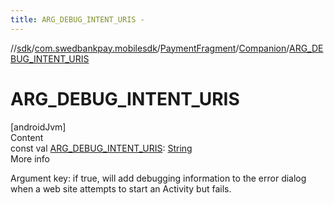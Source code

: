 ```yaml
---
title: ARG_DEBUG_INTENT_URIS -
---
```

//[sdk](../../../../index)/[com.swedbankpay.mobilesdk](../../index)/[PaymentFragment](../index)/[Companion](index)/[ARG_DEBUG_INTENT_URIS](-a-r-g_-d-e-b-u-g_-i-n-t-e-n-t_-u-r-i-s)



# ARG_DEBUG_INTENT_URIS  
[androidJvm]  
Content  
const val [ARG_DEBUG_INTENT_URIS](-a-r-g_-d-e-b-u-g_-i-n-t-e-n-t_-u-r-i-s): [String](https://kotlinlang.org/api/latest/jvm/stdlib/kotlin/-string/index.html)  
More info  


Argument key: if true, will add debugging information to the error dialog when a web site attempts to start an Activity but fails.

  



